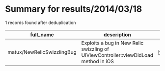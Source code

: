 
# Summary for results/2014/03/18
    
1 records found after deduplication

| full_name | description | html_url | matched_list | matched_count | pushed_at | size | stargazers_count | language | forks_count |
|----------------------------|--------------------------------------------------------------------------------------|-----------------------------------------------|----------------|-----------------|---------------------------|--------|--------------------|-------------|---------------|
| matux/NewRelicSwizzlingBug | Exploits a bug in New Relic swizzling of UIViewController::viewDidLoad method in iOS | https://github.com/matux/NewRelicSwizzlingBug | ['exploit'] | 1 | 2014-03-18 21:37:44+00:00 | 148 | 0 | Objective-C | 1 |
